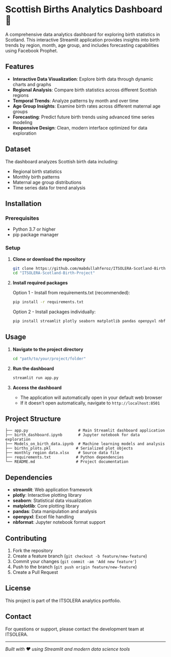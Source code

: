 

# Scottish Births Analytics Dashboard 👶

A comprehensive data analytics dashboard for exploring birth statistics in Scotland. This interactive Streamlit application provides insights into birth trends by region, month, age group, and includes forecasting capabilities using Facebook Prophet.

## Features

- **Interactive Data Visualization**: Explore birth data through dynamic charts and graphs
- **Regional Analysis**: Compare birth statistics across different Scottish regions
- **Temporal Trends**: Analyze patterns by month and over time
- **Age Group Insights**: Examine birth rates across different maternal age groups
- **Forecasting**: Predict future birth trends using advanced time series modeling
- **Responsive Design**: Clean, modern interface optimized for data exploration

## Dataset

The dashboard analyzes Scottish birth data including:
- Regional birth statistics
- Monthly birth patterns
- Maternal age group distributions
- Time series data for trend analysis

## Installation

### Prerequisites

- Python 3.7 or higher
- pip package manager

### Setup

1. **Clone or download the repository**
   ```bash
   git clone https://github.com/mabdullahferoz/ITSOLERA-Scotland-Birth-Project.git
   cd "ITSOLERA-Scotland-Birth-Project"
   ```

2. **Install required packages**
   
   Option 1 - Install from requirements.txt (recommended):
   ```bash
   pip install -r requirements.txt
   ```
   
   Option 2 - Install packages individually:
   ```bash
   pip install streamlit plotly seaborn matplotlib pandas openpyxl nbformat
   ```

## Usage

1. **Navigate to the project directory**
   ```bash
   cd "path/to/your/project/folder"
   ```

2. **Run the dashboard**
   ```bash
   streamlit run app.py
   ```

3. **Access the dashboard**
   - The application will automatically open in your default web browser
   - If it doesn't open automatically, navigate to `http://localhost:8501`

## Project Structure

```
├── app.py                      # Main Streamlit dashboard application
├── birth_dashboard.ipynb       # Jupyter notebook for data exploration
├── Models_on_birth_data.ipynb  # Machine learning models and analysis
├── births_plots.pkl           # Serialized plot objects
├── monthly region data.xlsx    # Source data file
├── requirements.txt           # Python dependencies
└── README.md                  # Project documentation
```

## Dependencies

- **streamlit**: Web application framework
- **plotly**: Interactive plotting library
- **seaborn**: Statistical data visualization
- **matplotlib**: Core plotting library
- **pandas**: Data manipulation and analysis
- **openpyxl**: Excel file handling
- **nbformat**: Jupyter notebook format support

## Contributing

1. Fork the repository
2. Create a feature branch (`git checkout -b feature/new-feature`)
3. Commit your changes (`git commit -am 'Add new feature'`)
4. Push to the branch (`git push origin feature/new-feature`)
5. Create a Pull Request

## License

This project is part of the ITSOLERA analytics portfolio.

## Contact

For questions or support, please contact the development team at ITSOLERA.

---

*Built with ❤️ using Streamlit and modern data science tools*
